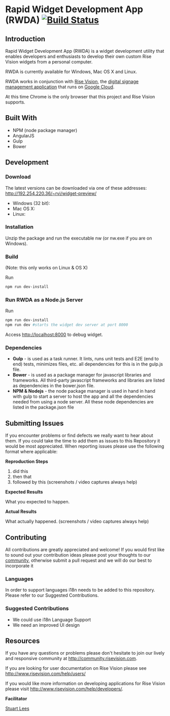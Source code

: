 # Rapid Widget Development App (RWDA)  [![Build Status](http://devtools1.risevision.com:8080/job/Widget-Preview-Master-Prod/badge/icon)](http://devtools1.risevision.com:8080/job/Widget-Preview-Master-Prod/)

## Introduction
Rapid Widget Development App (RWDA) is a widget development utility that enables developers and enthusiasts to develop their own custom Rise Vision widgets from a personal computer.

RWDA is currently available for Windows, Mac OS X and Linux.

RWDA works in conjunction with [Rise Vision](http://www.risevision.com), the [digital signage management application](http://rva.risevision.com/) that runs on [Google Cloud](https://cloud.google.com).

At this time Chrome is the only browser that this project and Rise Vision supports.

## Built With
- NPM (node package manager)
- AngularJS
- Gulp
- Bower

## Development

### Download
The latest versions can be downloaded via one of these addresses:
http://192.254.220.36/~rvi/widget-preview/

* Windows (32 bit): 
* Mac OS X: 
* Linux:

### Installation
Unzip the package and run the executable nw (or nw.exe if you are on Windows). 

### Build
(Note: this only works on Linux & OS X)

Run

```bash
npm run dev-install
```

### Run RWDA as a Node.js Server

Run 
```bash
npm run dev-install
npm run dev #starts the widget dev server at port 8000
```

Access [http://localhost:8000](http://localhost:8000) to debug widget.

### Dependencies
* **Gulp** - is used as a task runner. It lints, runs unit tests and E2E (end to end) tests, minimizes files, etc.  all dependencies for this is in the gulp.js file.
* **Bower** - is used as a package manager for javascript libraries and frameworks. All third-party javascript frameworks and libraries are listed as dependencies in the bower.json file.
* **NPM & Nodejs** - the node package manager is used in hand in hand with gulp to start a server to host the app and all the dependencies needed from using a node server. All these node dependencies are listed in the package.json file


## Submitting Issues
If you encounter problems or find defects we really want to hear about them. If you could take the time to add them as issues to this Repository it would be most appreciated. When reporting issues please use the following format where applicable:

**Reproduction Steps**

1. did this
2. then that
3. followed by this (screenshots / video captures always help)

**Expected Results**

What you expected to happen.

**Actual Results**

What actually happened. (screenshots / video captures always help)

## Contributing
All contributions are greatly appreciated and welcome! If you would first like to sound out your contribution ideas please post your thoughts to our [community](http://community.risevision.com), otherwise submit a pull request and we will do our best to incorporate it

### Languages
In order to support languages i18n needs to be added to this repository.  Please refer to our Suggested Contributions.

### Suggested Contributions
- We could use i18n Language Support
- We need an improved UI design

## Resources
If you have any questions or problems please don't hesitate to join our lively and responsive community at http://community.risevision.com.

If you are looking for user documentation on Rise Vision please see http://www.risevision.com/help/users/

If you would like more information on developing applications for Rise Vision please visit http://www.risevision.com/help/developers/.

**Facilitator**

[Stuart Lees](https://github.com/stulees "Stuart Lees")
